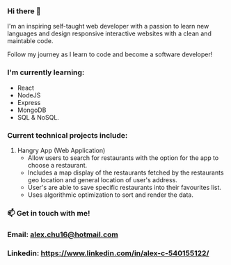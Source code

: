 ### Hi there 👋

I'm an inspiring self-taught web developer with a passion to learn new languages and design responsive interactive websites with a clean and maintable code.

Follow my journey as I learn to code and become a software developer!

### I'm currently learning: 
   - React
   - NodeJS 
   - Express 
   - MongoDB 
   - SQL & NoSQL.

### Current technical projects include:
   1) Hangry App (Web Application)
       - Allow users to search for restaurants with the option for the app to choose a restaurant.
       - Includes a map display of the restaurants fetched by the restaurants geo location and general location of user's address.
       - User's are able to save specific restaurants into their favourites list.
       - Uses algorithmic optimization to sort and render the data.
 
 
 ### 📫 Get in touch with me!
   ### Email: alex.chu16@hotmail.com
   ### Linkedin: https://www.linkedin.com/in/alex-c-540155122/
   
 
 
<!--
**askchu/askchu** is a ✨ _special_ ✨ repository because its `README.md` (this file) appears on your GitHub profile.

Here are some ideas to get you started:

- 🔭 I’m currently working on ...
- 🌱 I’m currently learning ...
- 👯 I’m looking to collaborate on ...
- 🤔 I’m looking for help with ...
- 💬 Ask me about ...
- 📫 How to reach me: ...
- 😄 Pronouns: ...
- ⚡ Fun fact: ...
-->
